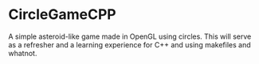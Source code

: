 # CircleGameCPP
A simple asteroid-like game made in OpenGL using circles. This will serve as a refresher and a learning experience for C++ and using makefiles and whatnot.
